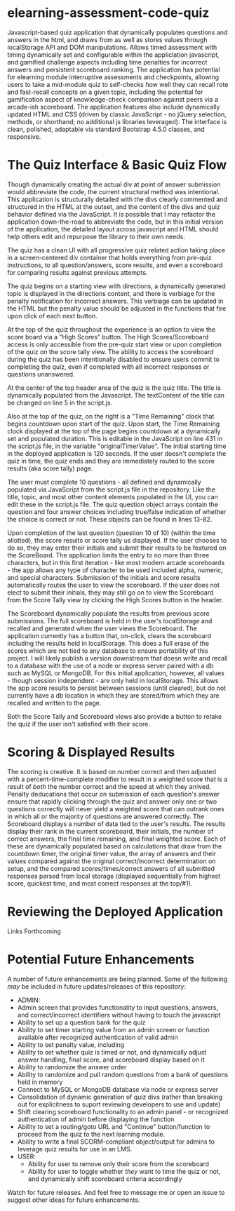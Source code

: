 # elearning-assessment-code-quiz

Javascript-based quiz application that dynamically populates questions and answers in the html, and draws from as well as stores values through localStorage API and DOM manipulations. Allows timed assessment with timing dynamically set and configurable within the appliclation javascript, and gamified challenge aspects including time penalties for incorrect answers and persistent scoreboard ranking. The application has potential for elearning module interruptive assessments and checkpoints, allowing users to take a mid-module quiz to self-checks how well they can recall rote and fast-recall concepts on a given topic, including the potential for gamification aspect of knowledge-check comparison against peers via a arcade-ish scoreboard. The application features also include dynamically updated HTML and CSS (driven by classic JavaScript - no jQuery selection, methods, or shorthand; no additional js libraries leveraged). The interface is clean, polished, adaptable via standard Bootstrap 4.5.0 classes, and responsive.

# The Quiz Interface & Basic Quiz Flow

Though dynamically creating the actual div at point of answer submission would abbreviate the code, the current structural method was intentional. This application is structurally detailed with the divs clearly commented and structured in the HTML at the outset, and the content of the divs and quiz behavior defined via the JavaScript. It is possible that I may refactor the application down-the-road to abbreviate the code, but in this initial version of the application, the detailed layout across javascript and HTML should help others edit and repurpose the library to their own needs.

The quiz has a clean UI with all progressive quiz related action taking place in a screen-centered div container that holds everything from pre-quiz instructions, to all question/answers, score results, and even a scoreboard for comparing results against previous attempts.

The quiz begins on a starting view with directions, a dynamically generated topic is displayed in the directions content, and there is verbiage for the penalty notification for incorrect answers. This verbiage can be updated in the HTML but the penalty value should be adjusted in the functions that fire upon click of each next button.

At the top of the quiz throughout the experience is an option to view the score board via a "High Scores" button. The High Scores/Scoreboard access is only accessible from the pre-quiz start view or upon completion of the quiz on the score tally view. The ability to access the scoreboard during the quiz has been intentionally disabled to ensure users commit to completing the quiz, even if completed with all incorrect responses or questions unanswered.

At the center of the top header area of the quiz is the quiz title. The title is dynamically populated from the Javascript. The textContent of the title can be changed on line 5 in the script.js.

Also at the top of the quiz, on the right is a "Time Remaining" clock that begins countdown upon start of the quiz. Upon start, the Time Remaining clock displayed at the top of the page begins countdown at a dynamically set and populated duration. This is editable in the JavaScript on line 431 in the script.js file, in the variable "originalTimerValue". The initial starting time in the deployed application is 120 seconds. If the user doesn't complete the quiz in time, the quiz ends and they are immediately routed to the score results (aka score tally) page.

The user must complete 10 questions - all defined and dynamically populated via JavaScript from the script.js file in the repository. Like the title, topic, and most other content elements populated in the UI, you can edit these in the script.js file. The quiz question object arrays contain the question and four answer choices including true/false indication of whether the choice is correct or not. These objects can be found in lines 13-82.

Upon completion of the last question (question 10 of 10) (within the time allotted), the score results or score tally us displayed. If the user chooses to do so, they may enter their initials and submit their results to be featured on the ScoreBoard. The application limits the entry to no more than three characters, but in this first iteration - like most modern arcade scoreboards - the app allows any type of character to be used included alpha, numeric, and special characters. Submission of the initials and score results automatically routes the user to view the scoreboard. If the user does not elect to submit their initials, they may still go on to view the Scoreboard from the Score Tally view by clicking the High Scores button in the header.

The Scoreboard dynamically populate the results from previous score submissions. The full scoreboard is held in the user's localStorage and recalled and generated when the user views the Scoreboard. The application currently has a button that, on-click, clears the scoreboard including the results held in localStorage. This does a full erase of the scores which are not tied to any database to ensure portability of this project. I will likely publish a version downstream that doesn write and recall to a database with the use of a node or express server paired with a db such as MySQL or MongoDB. For this initial application, however, all values - though session independent - are only held in localStorage. This allows the app score results to persist between sessions (until cleared), but do not currently have a db location in which they are stored/from which they are recalled and written to the page.

Both the Score Tally and Scoreboard views also provide a button to retake the quiz if the user isn't satisfied with their score.

# Scoring & Displayed Results

The scoring is creative. It is based on number correct and then adjusted with a percent-time-complete modifier to result in a weighted score that is a result of _both_ the number correct and the speed at which they arrived. Penalty deducations that occur on submission of each question's answer ensure that rapidly clicking through the quiz and answer only one or two questions correctly will never yield a weighted score that can outrank ones in which all or the majority of questions are answered correctly. The Scoreboard displays a number of data tied to the user's results. The results display their rank in the current scoreboard, their initials, the number of correct answers, the final time remaining, and final weighted score. Each of these are dynamically populated based on calculations that draw from the countdown timer, the original timer value, the array of answers and their values compared against the original correct/incorrect determination on setup, and the compared scores/times/correct answers of all submitted responses parsed from local storage (displayed sequentially from highest score, quickest time, and most correct responses at the top/#1).

# Reviewing the Deployed Application

Links Forthcoming

# Potential Future Enhancements

A number of future enhancements are being planned. Some of the following _may_ be included in future updates/releases of this repository:

- ADMIN:
- Admin screen that provides functionality to input questions, answers, and correct/incorrect identifiers without having to touch the javascript
- Ability to set up a question bank for the quiz
- Ability to set timer starting value from an admin screen or function available after recognized authentication of valid admin
- Ability to set penalty value, including
- Ability to set whether quiz is timed or not, and dynamically adjust answer handling, final score, and scoreboard display based on it
- Ability to randomize the answer order
- Ability to randomize and pull random questions from a bank of questions held in memory
- Connect to MySQL or MongoDB database via node or express server
- Consolidation of dynamic generation of quiz divs (rather than breaking out for explicitness to suport reviewing developers to use and update)
- Shift clearing scoreboard functionality to an admin panel - or recognized authentication of admin before displaying the function
- Ability to set a routing/goto URL and "Continue" button/function to proceed from the quiz to the next learning module.
- Ability to write a final SCORM-compliant object/output for admins to leverage quiz results for use in an LMS.
- USER:
  - Ability for user to remove only their score from the scoreboard
  - Ability for user to toggle whether _they_ want to time the quiz or not, and dynamically shift scoreboard criteria accordingly

Watch for future releases. And feel free to message me or open an issue to suggest other ideas for future enhancements.
